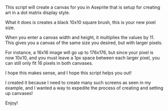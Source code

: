 This script will create a canvas for you in Aseprite that is setup for creating art in a dot matrix display style.

What it does is creates a black 10x10 square brush, this is your new pixel size.

When you enter a canvas width and height, it multiplies the values by 11.
This gives you a canvas of the same size you desired, but with larger pixels.

For instance, a 16x16 image will go up to 176x176, but since your pixel is now 10x10, and you must leave a 1px
space between each larger pixel, you can still only fit 16 pixels in both canvases.

I hope this makes sense, and I hope this script helps you out!

I created it because I need to create many such screens as seen in my example, and I wanted a way to expedite
the process of creating and setting up canvases!

Enjoy!
